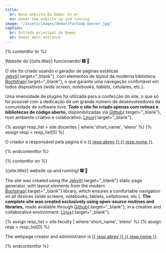 ```yaml
---
title:
  br: Novo website do Demar no ar
  en: Demar new website up and running
image: "/assets/images/demar/Fachada-banner.jpg"
caption:
  br: Entrada principal do Demar
  en: Demar main entrance
---
```


{% contentfor br %}

Website do {{site.title}} funcionando! :fireworks: :tada:

O site foi criado usando o gerador de páginas estáticas [Jekyll]{:target="_blank"}, com elementos de *layout* da moderna biblioteca [Bootstrap]{:target="_blank"}, o que garante uma navegação confortável em todos dispositivos (*wide screen*, *notebooks*, *tablets*, celulares, etc.).

Uma imensidade de plugins foi  utilizada para a confecção do site, o que só foi possível com a dedicação de um grande número de desenvolvedores da comunidade de software livre. **Todo o site foi criado apenas com rotinas e bibliotecas de código aberto,** disponibilizadas via [Github]{:target="_blank"}, num ambiente criativo e colaborativo: [Linux]{:target="_blank"}.

{% assign resp_list = site.docentes | where:'short_name', 'eleno' %}
{% assign resp = resp_list[0] %}

O criador e responsável pela página é o [{{ resp.abrev }} {{ resp.nome }}]({{site.baseurl}}{{resp.url}}).

[Jekyll]: https://jekyllrb.com/
[Bootstrap]: https://getbootstrap.com/
[Github]: https://github.com/
[Linux]: https://www.linux.org

{% endcontentfor %}

{% contentfor en %}

{{site.title}} website up and running! :fireworks: :tada:

The site was created using the [Jekyll]{:target="_blank"} static page generator, with layout elements from the  modern [Bootstrap]{:target="_blank"} library, which ensures a comfortable navigation on all devices (wide screens, notebooks, tablets, cellphones, etc.).
**The complete site was created exclusively using open-source routines and libraries,** made available through [Github]{:target="_blank"}, in a creative and collaborative environment: [Linux]{:target="_blank"}.

{% assign resp_list = site.faculty | where:'short_name', 'eleno' %}
{% assign resp = resp_list[0] %}

The webpage creator and administrator is [{{ resp.abrev }} {{ resp.nome }}]({{resp.url}}).

[Jekyll]: https://jekyllrb.com/
[Bootstrap]: https://getbootstrap.com/
[Github]: https://github.com/
[Linux]: https://www.linux.org

{% endcontentfor %}
